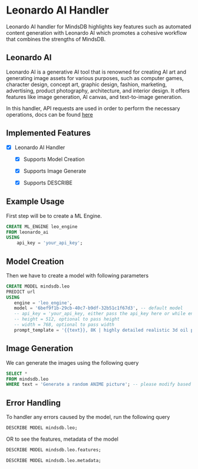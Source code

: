 # Leonardo AI Handler

Leonardo AI handler for MindsDB highlights key features such as automated content generation with Leonardo AI which promotes a cohesive workflow that combines the strengths of MindsDB.

## Leonardo AI

Leonardo AI is a generative AI tool that is renowned for creating AI art and generating image assets for various purposes, such as computer games, character design, concept art, graphic design, fashion, marketing, advertising, product photography, architecture, and interior design. It offers features like image generation, AI canvas, and text-to-image generation.

In this handler, API requests are used in order to perform the necessary operations, docs can be found [here](https://docs.leonardo.ai/reference/getuserself)

## Implemented Features

- [x] Leonardo AI Handler
  - [x] Supports Model Creation
  - [x] Supports Image Generate
  - [x] Supports DESCRIBE


## Example Usage

First step will be to create a ML Engine.

~~~~sql
CREATE ML_ENGINE leo_engine
FROM leonardo_ai
USING
    api_key = 'your_api_key';
~~~~

## Model Creation

Then we have to create a model with following parameters

~~~~sql
CREATE MODEL mindsdb.leo
PREDICT url
USING
   engine = 'leo_engine',
   model = '6bef9f1b-29cb-40c7-b9df-32b51c1f67d3', -- default model
   -- api_key = 'your_api_key, either pass the api_key here or while engine creation
   -- height = 512, optional to pass height
   -- width = 768, optional to pass width
   prompt_template = '{{text}}, 8K | highly detailed realistic 3d oil painting style cyberpunk by MAD DOG JONES combined with Van Gogh  |  cinematic lighting | happy colors';
~~~~

## Image Generation

We can generate the images using the following query

~~~~sql
SELECT *
FROM mindsdb.leo
WHERE text = 'Generate a random ANIME picture'; -- please modify based on the need
~~~~

## Error Handling

To handler any errors caused by the model, run the following query

~~~~sql
DESCRIBE MODEL mindsdb.leo;
~~~~

OR to see the features, metadata of the model

~~~~sql
DESCRIBE MODEL mindsdb.leo.features;

DESCRIBE MODEL mindsdb.leo.metadata;
~~~~